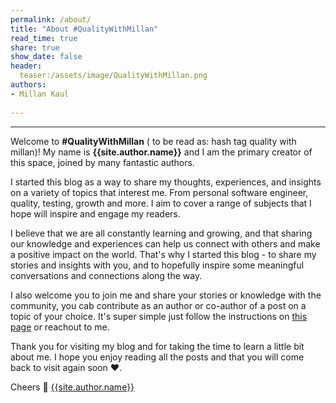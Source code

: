 ```yaml
---
permalink: /about/
title: "About #QualityWithMillan"
read_time: true
share: true
show_date: false
header:
  teaser:/assets/image/QualityWithMillan.png
authors:
- Millan Kaul
  
---
```

<hr>

Welcome to **#QualityWithMillan** ( to be read as: hash tag quality with millan)! My name is **{{site.author.name}}** and I am the primary creator of this space, joined by many fantastic authors.

I started this blog as a way to share my thoughts, experiences, and insights on a variety of topics that interest me. 
From personal software engineer, quality, testing, growth and more. I aim to cover a range of subjects that I hope will inspire and engage my readers.

I believe that we are all constantly learning and growing, and that sharing our knowledge and experiences can help us connect with others and make a positive impact on the world. That's why I started this blog - to share my stories and insights with you, and to hopefully inspire some meaningful conversations and connections along the way.

I also welcome you to join me and share your stories or knowledge with the community, you cab contribute as an author or co-author of a post on a topic of your choice. It's super simple just follow the instructions on [this page](https://github.com/QualityWithMillan/qualitywithmillan.github.io/blob/prod/Co-Author-Instructions.md) or reachout to me.


Thank you for visiting my blog and for taking the time to learn a little bit about me. I hope you enjoy reading all the posts and that you will come back to visit again soon ❤️.


Cheers 🙌
[{{site.author.name}}](https://qualitywithmillan.github.io/)

